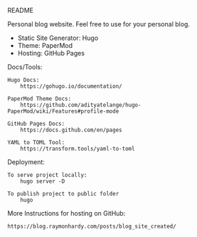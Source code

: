 README

Personal blog website. Feel free to use for your personal blog. 

- Static Site Generator: Hugo
- Theme: PaperMod
- Hosting: GitHub Pages

Docs/Tools:

    Hugo Docs:
        https://gohugo.io/documentation/

    PaperMod Theme Docs: 
        https://github.com/adityatelange/hugo-PaperMod/wiki/Features#profile-mode

    GitHub Pages Docs:
        https://docs.github.com/en/pages

    YAML to TOML Tool:
        https://transform.tools/yaml-to-toml


Deployment:

    To serve project locally: 
        hugo server -D

    To publish project to public folder
        hugo

More Instructions for hosting on GitHub:

    https://blog.raymonhardy.com/posts/blog_site_created/